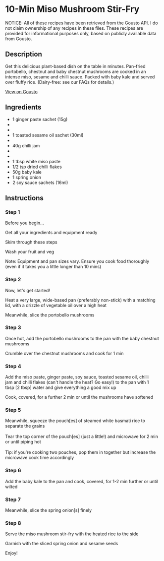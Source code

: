 # 10-Min Miso Mushroom Stir-Fry

NOTICE: All of these recipes have been retrieved from the Gousto API. I do not claim ownership of any recipes in these files. These recipes are provided for informational purposes only, based on publicly available data from Gousto.

## Description

Get this delicious plant-based dish on the table in minutes. Pan-fried portobello, chestnut and baby chestnut mushrooms are cooked in an intense miso, sesame and chilli sauce. Packed with baby kale and served over fluffy rice. (Dairy-free: see our FAQs for details.)

[View on Gousto](https://www.gousto.co.uk/recipes/cookbook/10-min-miso-mushroom-stir-fry)

## Ingredients

- 1 ginger paste sachet (15g)
- 
- 
- 1 toasted sesame oil sachet (30ml)
- 
- 40g chilli jam
- 
- 
- 1 tbsp white miso paste
- 1/2 tsp dried chilli flakes
- 50g baby kale
- 1 spring onion
- 2 soy sauce sachets (16ml)

## Instructions


### Step 1

Before you begin...


Get all your ingredients and equipment ready


Skim through these steps


Wash your fruit and veg


Note: <span class="text-highlight">Equipment</span> and pan sizes vary. Ensure you cook food thoroughly (even if it takes you a little longer than 10 mins)


### Step 2

Now, let's get started!


Heat a very large, wide-based pan (preferably non-stick) with a matching lid, with a drizzle of vegetable oil over a high heat


Meanwhile, slice the portobello mushrooms


### Step 3

Once hot, add the portobello mushrooms to the pan with the baby chestnut mushrooms


Crumble over the chestnut mushrooms and cook for 1 min


### Step 4

Add the miso paste, ginger paste, soy sauce, toasted sesame oil, chilli jam and chilli flakes <span class="text-highlight">(can't</span> handle the heat? Go easy!) to the pan with 1 tbsp<span class="text-danger"> [2 tbsp] </span>water and give everything a good mix up


Cook, covered, for a further 2 min or until the mushrooms have softened


### Step 5

<span class="text-highlight">Meanwhile, squeeze the pouch<span class="text-danger">[es]</span> of steamed white basmati rice to separate the grains</span><br /><br /><span class="text-highlight">Tear the top corner of the pouch<span class="text-danger">[es]</span> (just a little!) and microwave for 2 min or until piping hot</span><br /><br /><span class="text-highlight">Tip: if you're cooking two pouches, pop them in together but increase the microwave cook time accordingly</span>


### Step 6

Add the baby kale to the pan and cook, covered, for 1-2 min further or until wilted


### Step 7

Meanwhile, slice the spring onion<span class="text-danger">[s]</span> finely

### Step 8

<span class="text-highlight">Serve the miso mushroom stir-fry with the heated rice to the side</span>


<span class="text-highlight">Garnish with the sliced spring onion and sesame seeds </span>


<span class="text-highlight">Enjoy!</span>

